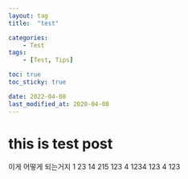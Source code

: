 ```yaml
---
layout: tag
title:  "test"

categories:
    - Test
tags:
    - [Test, Tips]

toc: true
toc_sticky: true

date: 2022-04-08
last_modified_at: 2020-04-08
---
```




# this is test post
이게 어떻게 되는거지
1
23
14
215
123
4
1234
123
4
123
